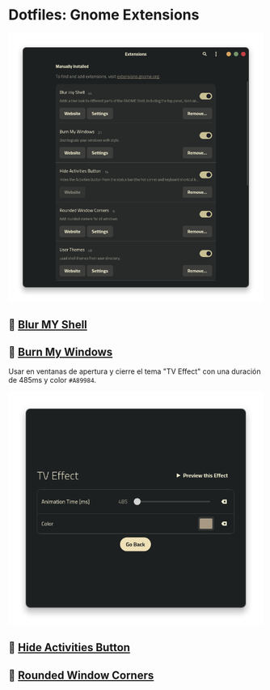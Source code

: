 # Dotfiles: Gnome Extensions

![extensions](/screenshots/extensions.png "Configuración de extensiones")

## 🌼 [Blur MY Shell](https://extensions.gnome.org/extension/3193/blur-my-shell/)

## 🌼 [Burn My Windows](https://extensions.gnome.org/extension/4679/burn-my-windows/)

Usar en ventanas de apertura y cierre el tema "TV Effect" con una duración de 485ms y color `#A89984`.

![burn my windows](/screenshots/burn_my_windows.png)

## 🌼 [Hide Activities Button](https://extensions.gnome.org/extension/744/hide-activities-button/)

## 🌼 [Rounded Window Corners](https://extensions.gnome.org/extension/5237/rounded-window-corners/)

